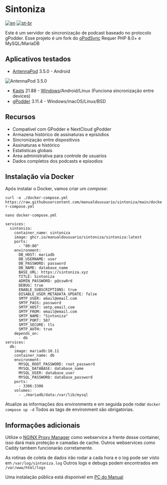 # Sintoniza

[![en](https://img.shields.io/badge/lang-en-red.svg)](https://github.com/manualdousuario/sintoniza/blob/master/README.md)
[![pt-br](https://img.shields.io/badge/lang-pt--br-green.svg)](https://github.com/manualdousuario/sintoniza/blob/master/README.pt-br.md)

Este é um servidor de sincronização de podcast baseado no protocolo gPodder.
Esse projeto é um fork do [oPodSync](https://github.com/kd2org/opodsync)
Requer PHP 8.0+ e MySQL/MariaDB

## Aplicativos testados

- [AntennaPod](https://github.com/AntennaPod/AntennaPod) 3.5.0 - Android

![AntennaPod 3.5.0](https://github.com/manualdousuario/sintoniza/blob/main/assets/antennapod_350.gif?raw=true)

- [Kasts](https://invent.kde.org/multimedia/kasts) 21.88 - [Windows](https://cdn.kde.org/ci-builds/multimedia/kasts/)/Android/Linux (Funciona sincronização entre devices)
- [gPodder](https://gpodder.github.io/) 3.11.4 - Windows/macOS/Linux/BSD

## Recursos

- Compatível com GPodder e NextCloud gPodder
- Armazena histórico de assinaturas e episódios
- Sincronização entre dispositivos
- Assinaturas e histórico
- Estatisticas globais
- Area administrativa para controle de usuarios
- Dados completos dos podcasts e episodios

## Instalação via Docker

Após instalar o Docker, vamos criar um *compose*:

`curl -o ./docker-compose.yml https://raw.githubusercontent.com/manualdousuario/sintoniza/main/docker-compose.yml`

`nano docker-compose.yml`

```
services:
  sintoniza:
    container_name: sintoniza
    image: ghcr.io/manualdousuario/sintoniza/sintoniza:latest
    ports:
      - "80:80"
    environment:
      DB_HOST: mariadb
      DB_USERNAME: user
      DB_PASSWORD: password
      DB_NAME: database_name
      BASE_URL: https://sintoniza.xyz
      TITLE: Sintoniza
      ADMIN_PASSWORD: p@ssw0rd
      DEBUG: true
      ENABLE_SUBSCRIPTIONS: true
      DISABLE_USER_METADATA_UPDATE: false
      SMTP_USER: email@email.com
      SMTP_PASS: password
      SMTP_HOST: smtp.email.com
      SMTP_FROM: email@email.com
      SMTP_NAME: "Sintoniza"
      SMTP_PORT: 587
      SMTP_SECURE: tls
      SMTP_AUTH: true
    depends_on:
      - db
services:
  db:
    image: mariadb:10.11
    container_name: db
    environment:
      MYSQL_ROOT_PASSWORD: root_password
      MYSQL_DATABASE: database_name
      MYSQL_USER: database_user
      MYSQL_PASSWORD: database_password
    ports:
      - 3306:3306
    volumes:
      - ./mariadb/data:/var/lib/mysql
```

Atualize as informações dos environments e em seguida pode rodar `docker compose up -d`
Todos as tags de environment são obrigatorias.

## Informações adicionais

Utilize o [NGINX Proxy Manager](https://nginxproxymanager.com/) como webservice a frente desse container, isso dará mais proteção e camadas de cache.
Outros webservices como Caddy tambem funcionarão corretamente.

As rotinas de coleta de dados irão rodar a cada hora e o log pode ser visto em `/var/log/sintoniza.log`
Outros logs e debugs podem encontrados em `/var/www/html/logs`

Uma instalação pública está disponivel em [PC do Manual](https://sintoniza.pcdomanual.com/)